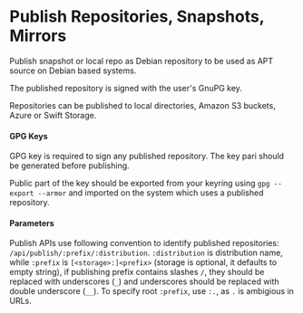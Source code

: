 # Publish Repositories, Snapshots, Mirrors
<div>

Publish snapshot or local repo as Debian repository to be used as APT source on Debian based systems.

The published repository is signed with the user's GnuPG key.

Repositories can be published to local directories, Amazon S3 buckets, Azure or Swift Storage.

#### GPG Keys

GPG key is required to sign any published repository. The key pari should be generated before publishing.

Publiс part of the key should be exported from your keyring using `gpg --export --armor` and imported on the system which uses a published repository.

#### Parameters

Publish APIs use following convention to identify published repositories: `/api/publish/:prefix/:distribution`.  `:distribution` is distribution name, while `:prefix` is `[<storage>:]<prefix>` (storage is optional, it defaults to empty string), if publishing prefix contains slashes `/`, they should be replaced with underscores (`_`) and underscores
should be replaced with double underscore (`__`). To specify root `:prefix`, use `:.`, as `.` is ambigious in URLs.

</div>
